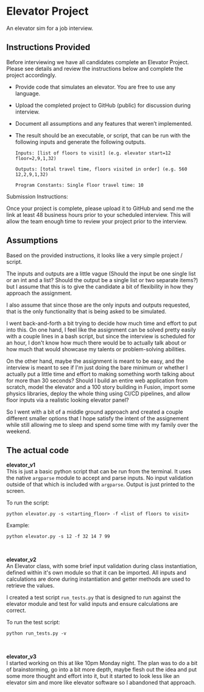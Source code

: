 # Elevator Project

An elevator sim for a job interview.


## Instructions Provided

Before interviewing we have all candidates complete an Elevator Project. Please see details and review the instructions below and complete the project accordingly.

* Provide code that simulates an elevator. You are free to use any language.

* Upload the completed project to GitHub (public) for discussion during interview.

* Document all assumptions and any features that weren’t implemented.

* The result should be an executable, or script, that can be run with the following inputs and generate the following outputs.

  ```
  Inputs: [list of floors to visit] (e.g. elevator start=12 floor=2,9,1,32)

  Outputs: [total travel time, floors visited in order] (e.g. 560 12,2,9,1,32)

  Program Constants: Single floor travel time: 10
  ```

Submission Instructions:

Once your project is complete, please upload it to GitHub and send me the link at least 48 business hours prior to your scheduled interview. This will allow the team enough time to review your project prior to the interview.


## Assumptions
Based on the provided instructions, it looks like a very simple project / script.

The inputs and outputs are a little vague (Should the input be one single list or an int and a list? Should the output be a single list or two separate items?) but I assume that this is to give the candidate a bit of flexibility in how they approach the assignment.

I also assume that since those are the only inputs and outputs requested, that is the only functionality that is being asked to be simulated.

I went back-and-forth a bit trying to decide how much time and effort to put into this. On one hand, I feel like the assignment can be solved pretty easily with a couple lines in a bash script, but since the interview is scheduled for an hour, I don't know how much there would be to actually talk about or how much that would showcase my talents or problem-solving abilities.

On the other hand, maybe the assignment is meant to be easy, and the interview is meant to see if I'm just doing the bare minimum or whether I actually put a little time and effort to making something worth talking about for more than 30 seconds? Should I build an entire web application from scratch, model the elevator and a 100 story building in Fusion, import some physics libraries, deploy the whole thing using CI/CD pipelines, and allow floor inputs via a realistic looking elevator panel?

So I went with a bit of a middle ground approach and created a couple different smaller options that I hope satisfy the intent of the assignement while still allowing me to sleep and spend some time with my family over the weekend.

## The actual code

__elevator_v1__ <br>
This is just a basic python script that can be run from the terminal. It uses the native `argparse` module
to accept and parse inputs. No input validation outside of that which is included with `argparse`. Output is just printed to the screen.

To run the script:

`python elevator.py -s <starting_floor> -f <list of floors to visit>`

Example:

`python elevator.py -s 12 -f 32 14 7 99`

<br>


__elevator_v2__ <br>
An Elevator class, with some brief input validation during class instantiation, defined within it's own module so that it can be imported. All inputs and calculations are done during instantiation and getter methods are used to retrieve the values.

I created a test script `run_tests.py` that is designed to run against the elevator module and test for valid inputs and ensure calculations are correct.

To run the test script:

`python run_tests.py -v`

<br>


__elevator_v3__ <br>
I started working on this at like 10pm Monday night. The plan was to do a bit of brainstorming, go into a bit more depth, maybe flesh out the idea and put some more thought and effort into it, but it started to look less like an elevator sim and more like elevator software so I abandoned that approach.

<br>







